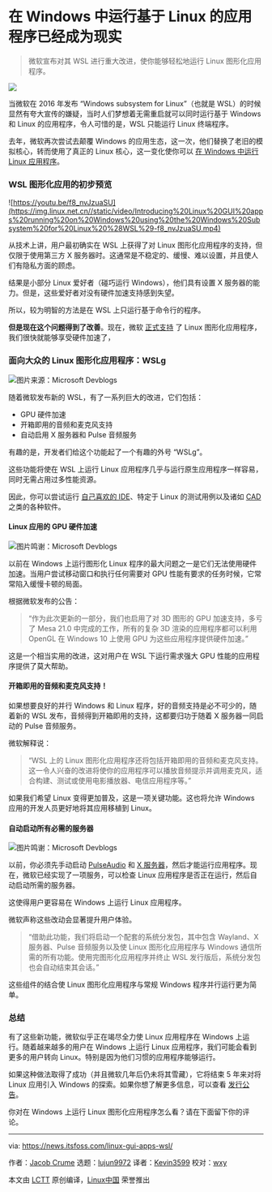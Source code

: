 [#]: subject: (Running Linux Apps In Windows Is Now A Reality)
[#]: via: (https://news.itsfoss.com/linux-gui-apps-wsl/)
[#]: author: (Jacob Crume https://news.itsfoss.com/author/jacob/)
[#]: collector: (lujun9972)
[#]: translator: (Kevin3599)
[#]: reviewer: (wxy)
[#]: publisher: ( )
[#]: url: ( )

在 Windows 中运行基于 Linux 的应用程序已经成为现实
======

> 微软宣布对其 WSL 进行重大改进，使你能够轻松地运行 Linux 图形化应用程序。

![](https://i2.wp.com/news.itsfoss.com/wp-content/uploads/2021/04/linux-apps-windows.png?w=1200&ssl=1)

当微软在 2016 年发布 “Windows subsystem for Linux”（也就是 WSL）的时候显然有夸大宣传的嫌疑，当时人们梦想着无需重启就可以同时运行基于 Windows 和 Linux 的应用程序，令人可惜的是，WSL 只能运行 Linux 终端程序。

去年，微软再次尝试去颠覆 Windows 的应用生态，这一次，他们替换了老旧的模拟核心，转而使用了真正的 Linux 核心，这一变化使你可以 [在 Windows 中运行 Linux 应用程序][2]。

### WSL 图形化应用的初步预览

![https://youtu.be/f8_nvJzuaSU](https://img.linux.net.cn//static/video/Introducing%20Linux%20GUI%20apps%20running%20on%20Windows%20using%20the%20Windows%20Subsystem%20for%20Linux%20%28WSL%29-f8_nvJzuaSU.mp4)

从技术上讲，用户最初确实在 WSL 上获得了对 Linux 图形化应用程序的支持，但仅限于使用第三方 X 服务器时。这通常是不稳定的、缓慢、难以设置，并且使人们有隐私方面的顾虑。

结果是小部分 Linux 爱好者（碰巧运行 Windows），他们具有设置 X 服务器的能力。但是，这些爱好者对没有硬件加速支持感到失望。

所以，较为明智的方法是在 WSL 上只运行基于命令行的程序。

**但是现在这个问题得到了改善**。现在，微软 [正式支持][4] 了 Linux 图形化应用程序，我们很快就能够享受硬件加速了，

### 面向大众的 Linux 图形化应用程序：WSLg

![图片来源：Microsoft Devblogs][5]

随着微软发布新的 WSL，有了一系列巨大的改进，它们包括：

  * GPU 硬件加速
  * 开箱即用的音频和麦克风支持
  * 自动启用 X 服务器和 Pulse 音频服务

有趣的是，开发者们给这个功能起了一个有趣的外号 “WSLg”。

这些功能将使在 WSL 上运行 Linux 应用程序几乎与运行原生应用程序一样容易，同时无需占用过多性能资源。

因此，你可以尝试运行 [自己喜欢的 IDE][6]、特定于 Linux 的测试用例以及诸如 [CAD][7] 之类的各种软件。

#### Linux 应用的 GPU 硬件加速

![图片鸣谢：Microsoft Devblogs][8]

以前在 Windows 上运行图形化 Linux 程序的最大问题之一是它们无法使用硬件加速。当用户尝试移动窗口和执行任何需要对 GPU 性能有要求的任务时候，它常常陷入缓慢卡顿的局面。

根据微软发布的公告：

> “作为此次更新的一部分，我们也启用了对 3D 图形的 GPU 加速支持，多亏了 Mesa 21.0 中完成的工作，所有的复杂 3D 渲染的应用程序都可以利用 OpenGL 在 Windows 10 上使用 GPU 为这些应用程序提供硬件加速。”
 
这是一个相当实用的改进，这对用户在 WSL 下运行需求强大 GPU 性能的应用程序提供了莫大帮助。

#### 开箱即用的音频和麦克风支持！

如果想要良好的并行 Windows 和 Linux 程序，好的音频支持是必不可少的，随着新的 WSL 发布，音频得到开箱即用的支持，这都要归功于随着 X 服务器一同启动的 Pulse 音频服务。

微软解释说：

> “WSL 上的 Linux 图形化应用程序还将包括开箱即用的音频和麦克风支持。这一令人兴奋的改进将使你的应用程序可以播放音频提示并调用麦克风，适合构建、测试或使用电影播放器、电信应用程序等。”

如果我们希望 Linux 变得更加普及，这是一项关键功能。这也将允许 Windows 应用的开发人员更好地将其应用移植到 Linux。

#### 自动启动所有必需的服务器

![图片鸣谢：Microsoft Devblogs][9]

以前，你必须先手动启动 [PulseAudio][10] 和 [X 服务器][11]，然后才能运行应用程序。现在，微软已经实现了一项服务，可以检查 Linux 应用程序是否正在运行，然后自动启动所需的服务器。

这使得用户更容易在 Windows 上运行 Linux 应用程序。

微软声称这些改动会显著提升用户体验。

> “借助此功能，我们将启动一个配套的系统分发包，其中包含 Wayland、X 服务器、Pulse 音频服务以及使 Linux 图形化应用程序与 Windows 通信所需的所有功能。使用完图形化应用程序并终止 WSL 发行版后，系统分发包也会自动结束其会话。”

这些组件的结合使 Linux 图形化应用程序与常规 Windows 程序并行运行更为简单。

### 总结

有了这些新功能，微软似乎正在竭尽全力使 Linux 应用程序在 Windows 上运行。随着越来越多的用户在 Windows 上运行 Linux 应用程序，我们可能会看到更多的用户转向 Linux。特别是因为他们习惯的应用程序能够运行。

如果这种做法取得了成功（并且微软几年后仍未将其雪藏），它将结束 5 年来对将 Linux 应用引入 Windows 的探索。如果你想了解更多信息，可以查看 [发行公告][12]。

你对在 Windows 上运行 Linux 图形化应用程序怎么看？请在下面留下你的评论。

--------------------------------------------------------------------------------

via: https://news.itsfoss.com/linux-gui-apps-wsl/

作者：[Jacob Crume][a]
选题：[lujun9972][b]
译者：[Kevin3599](https://github.com/Kevin3599)
校对：[wxy](https://github.com/wxy)

本文由 [LCTT](https://github.com/LCTT/TranslateProject) 原创编译，[Linux中国](https://linux.cn/) 荣誉推出

[a]: https://news.itsfoss.com/author/jacob/
[b]: https://github.com/lujun9972
[1]: https://docs.microsoft.com/en-us/windows/wsl/
[2]: https://itsfoss.com/run-linux-apps-windows-wsl/
[3]: https://i0.wp.com/i.ytimg.com/vi/f8_nvJzuaSU/hqdefault.jpg?w=780&ssl=1
[4]: https://devblogs.microsoft.com/commandline/the-initial-preview-of-gui-app-support-is-now-available-for-the-windows-subsystem-for-linux-2/
[5]: https://i0.wp.com/news.itsfoss.com/wp-content/uploads/2021/04/gedit-wsl-gui.png?w=800&ssl=1
[6]: https://itsfoss.com/best-modern-open-source-code-editors-for-linux/
[7]: https://itsfoss.com/cad-software-linux/
[8]: https://i2.wp.com/news.itsfoss.com/wp-content/uploads/2021/04/gpu-acceleration-wsl.png?w=800&ssl=1
[9]: https://i0.wp.com/news.itsfoss.com/wp-content/uploads/2021/04/wslg-architecture.png?w=800&ssl=1
[10]: https://www.freedesktop.org/wiki/Software/PulseAudio/
[11]: https://x.org/wiki/
[12]: https://blogs.windows.com/windows-insider/2021/04/21/announcing-windows-10-insider-preview-build-21364/
